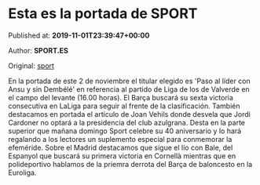 
# Esta es la portada de SPORT

Published at: **2019-11-01T23:39:47+00:00**

Author: **SPORT.ES**

Original: [sport](https://www.sport.es/es/noticias/comunicacion/esta-portada-sport-7711007)

En la portada de este 2 de noviembre el titular elegido es 'Paso al líder con Ansu y sin Dembélé' en referencia al partido de Liga de los de Valverde en el campo del levante (16.00 horas). El Barça buscará su sexta victoria consecutiva en LaLiga para seguir al frente de la clasificación.
También destacamos en portada el artículo de Joan Vehils donde desvela que Jordi Cardoner no optará a la presidencia del club azulgrana.
Desta en la parte superior que mañana domingo Sport celebre su 40 aniversario y lo hará regalando a los lectores un suplemento especial para conmemorar la efeméride.
Sobre el Madrid destacamos que sigue el lío con Bale, del Espanyol que buscará su primera victoria en Cornellà mientras que en polideportivo hablamos de la priemra derrota del Barça de baloncesto en la Euroliga.

